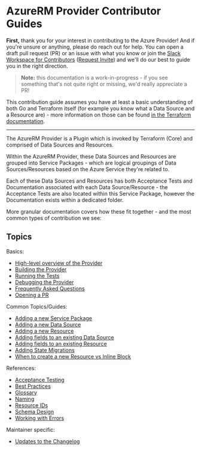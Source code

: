 # AzureRM Provider Contributor Guides

**First,** thank you for your interest in contributing to the Azure Provider! And if you're unsure or anything, please do reach out for help. You can open a draft pull request (PR) or an issue with what you know or join the [Slack Workspace for Contributors](https://terraform-azure.slack.com) ([Request Invite](https://join.slack.com/t/terraform-azure/shared_invite/enQtNDMzNjQ5NzcxMDc3LWNiY2ZhNThhNDgzNmY0MTM0N2MwZjE4ZGU0MjcxYjUyMzRmN2E5NjZhZmQ0ZTA1OTExMGNjYzA4ZDkwZDYxNDE)) and we'll do our best to guide you in the right direction.

> **Note:** this documentation is a work-in-progress - if you see something that's not quite right or missing, we'd really appreciate a PR!

This contribution guide assumes you have at least a basic understanding of both Go and Terraform itself (for example you know what a Data Source and a Resource are) - more information on those can be found [in the Terraform documentation](https://www.terraform.io/docs/language/index.html).

---

The AzureRM Provider is a Plugin which is invoked by Terraform (Core) and comprised of Data Sources and Resources.

Within the AzureRM Provider, these Data Sources and Resources are grouped into Service Packages - which are logical groupings of Data Sources/Resources based on the Azure Service they're related to.

Each of these Data Sources and Resources has both Acceptance Tests and Documentation associated with each Data Source/Resource - the Acceptance Tests are also located within this Service Package, however the Documentation exists within a dedicated folder.

More granular documentation covers how these fit together - and the most common types of contribution we see:

## Topics

Basics:

* [High-level overview of the Provider](topics/high-level-overview.md)
* [Building the Provider](topics/building-the-provider.md)
* [Running the Tests](topics/running-the-tests.md)
* [Debugging the Provider](topics/debugging-the-provider.md)
* [Frequently Asked Questions](topics/frequently-asked-questions.md)
* [Opening a PR](topics/guide-opening-a-pr.md)

Common Topics/Guides:

* [Adding a new Service Package](topics/guide-new-service-package.md)
* [Adding a new Data Source](topics/guide-new-data-source.md)
* [Adding a new Resource](topics/guide-new-resource.md)
* [Adding fields to an existing Data Source](topics/guide-new-fields-to-data-source.md)
* [Adding fields to an existing Resource](topics/guide-new-fields-to-resource.md)
* [Adding State Migrations](topics/guide-state-migrations.md)
* [When to create a new Resource vs Inline Block](topics/guide-new-resource-vs-inline.md)

References:

* [Acceptance Testing](topics/reference-acceptance-testing.md)
* [Best Practices](topics/best-practices.md)
* [Glossary](topics/reference-glossary.md)
* [Naming](topics/reference-naming.md)
* [Resource IDs](topics/guide-resource-ids.md)
* [Schema Design](topics/schema-design-considerations.md)
* [Working with Errors](topics/reference-errors.md)


Maintainer specific:

* [Updates to the Changelog](topics/maintainer-changelog.md)
